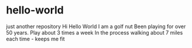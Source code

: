 # hello-world
just another repository
Hi Hello World
I am a golf nut
Been playing for over 50 years. Play about 3 times a week 
In the process walking about 7 miles each time - keeps me fit
